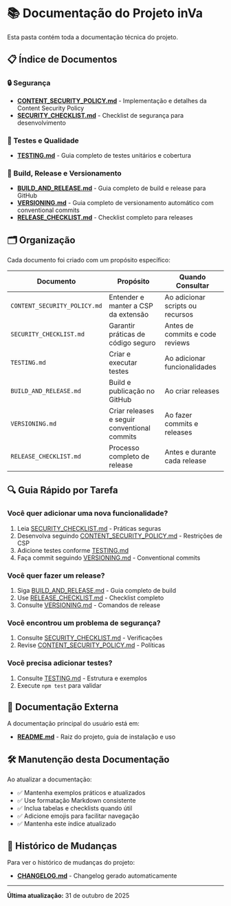 # 📚 Documentação do Projeto inVa

Esta pasta contém toda a documentação técnica do projeto.

## 📋 Índice de Documentos

### 🔒 Segurança

- **[CONTENT_SECURITY_POLICY.md](./CONTENT_SECURITY_POLICY.md)** - Implementação e detalhes da Content Security Policy
- **[SECURITY_CHECKLIST.md](./SECURITY_CHECKLIST.md)** - Checklist de segurança para desenvolvimento

### 🧪 Testes e Qualidade

- **[TESTING.md](./TESTING.md)** - Guia completo de testes unitários e cobertura

### 🚀 Build, Release e Versionamento

- **[BUILD_AND_RELEASE.md](./BUILD_AND_RELEASE.md)** - Guia completo de build e release para GitHub
- **[VERSIONING.md](./VERSIONING.md)** - Guia completo de versionamento automático com conventional commits
- **[RELEASE_CHECKLIST.md](./RELEASE_CHECKLIST.md)** - Checklist completo para releases

## 🗂️ Organização

Cada documento foi criado com um propósito específico:

| Documento                    | Propósito                                    | Quando Consultar                 |
| ---------------------------- | -------------------------------------------- | -------------------------------- |
| `CONTENT_SECURITY_POLICY.md` | Entender e manter a CSP da extensão          | Ao adicionar scripts ou recursos |
| `SECURITY_CHECKLIST.md`      | Garantir práticas de código seguro           | Antes de commits e code reviews  |
| `TESTING.md`                 | Criar e executar testes                      | Ao adicionar funcionalidades     |
| `BUILD_AND_RELEASE.md`       | Build e publicação no GitHub                 | Ao criar releases                |
| `VERSIONING.md`              | Criar releases e seguir conventional commits | Ao fazer commits e releases      |
| `RELEASE_CHECKLIST.md`       | Processo completo de release                 | Antes e durante cada release     |

## 🔍 Guia Rápido por Tarefa

### Você quer adicionar uma nova funcionalidade?

1. Leia [SECURITY_CHECKLIST.md](./SECURITY_CHECKLIST.md) - Práticas seguras
2. Desenvolva seguindo [CONTENT_SECURITY_POLICY.md](./CONTENT_SECURITY_POLICY.md) - Restrições de CSP
3. Adicione testes conforme [TESTING.md](./TESTING.md)
4. Faça commit seguindo [VERSIONING.md](./VERSIONING.md) - Conventional commits

### Você quer fazer um release?

1. Siga [BUILD_AND_RELEASE.md](./BUILD_AND_RELEASE.md) - Guia completo de build
2. Use [RELEASE_CHECKLIST.md](./RELEASE_CHECKLIST.md) - Checklist completo
3. Consulte [VERSIONING.md](./VERSIONING.md) - Comandos de release

### Você encontrou um problema de segurança?

1. Consulte [SECURITY_CHECKLIST.md](./SECURITY_CHECKLIST.md) - Verificações
2. Revise [CONTENT_SECURITY_POLICY.md](./CONTENT_SECURITY_POLICY.md) - Políticas

### Você precisa adicionar testes?

1. Consulte [TESTING.md](./TESTING.md) - Estrutura e exemplos
2. Execute `npm test` para validar

## 📖 Documentação Externa

A documentação principal do usuário está em:

- **[README.md](../README.md)** - Raiz do projeto, guia de instalação e uso

## 🛠️ Manutenção desta Documentação

Ao atualizar a documentação:

- ✅ Mantenha exemplos práticos e atualizados
- ✅ Use formatação Markdown consistente
- ✅ Inclua tabelas e checklists quando útil
- ✅ Adicione emojis para facilitar navegação
- ✅ Mantenha este índice atualizado

## 📝 Histórico de Mudanças

Para ver o histórico de mudanças do projeto:

- **[CHANGELOG.md](../CHANGELOG.md)** - Changelog gerado automaticamente

---

**Última atualização:** 31 de outubro de 2025
